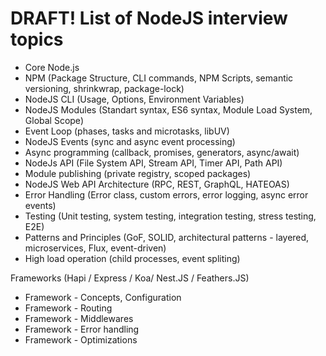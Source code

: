 # DRAFT! List of NodeJS interview topics

- Core Node.js
- NPM (Package Structure, CLI commands, NPM Scripts, semantic versioning, shrinkwrap,  package-lock)
- NodeJS CLI (Usage, Options, Environment Variables)
- NodeJS Modules (Standart syntax, ES6 syntax, Module Load System, Global Scope)
- Event Loop (phases, tasks and microtasks, libUV)
- NodeJS Events (sync and async event processing)
- Async programming (callback, promises, generators, async/await)
- NodeJs API (File System API, Stream API, Timer API, Path API)
- Module publishing (private registry, scoped packages)
- NodeJS Web API Architecture (RPC, REST, GraphQL, HATEOAS)
- Error Handling (Error class, custom errors, error logging, async error events)
- Testing (Unit testing, system testing, integration testing, stress testing, E2E)
- Patterns and Principles (GoF, SOLID, architectural patterns - layered, microservices, Flux, event-driven)
- High load operation (child processes, event spliting)
 
Frameworks (Hapi / Express / Koa/ Nest.JS / Feathers.JS)
- Framework - Concepts, Configuration 
- Framework - Routing 
- Framework - Middlewares
- Framework - Error handling
- Framework - Optimizations
